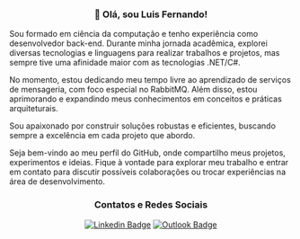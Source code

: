 <h3 align="center">👋 Olá, sou Luis Fernando!</h3>

  Sou formado em ciência da computação e tenho experiência como desenvolvedor back-end. Durante minha jornada acadêmica, explorei diversas tecnologias e linguagens para realizar trabalhos e projetos, mas sempre tive uma afinidade maior com as tecnologias .NET/C#.

No momento, estou dedicando meu tempo livre ao aprendizado de serviços de mensageria, com foco especial no RabbitMQ. Além disso, estou aprimorando e expandindo meus conhecimentos em conceitos e práticas arquiteturais.

Sou apaixonado por construir soluções robustas e eficientes, buscando sempre a excelência em cada projeto que abordo.

Seja bem-vindo ao meu perfil do GitHub, onde compartilho meus projetos, experimentos e ideias. Fique à vontade para explorar meu trabalho e entrar em contato para discutir possíveis colaborações ou trocar experiências na área de desenvolvimento.

<h3 align="center"> Contatos e Redes Sociais</h3>
<div align="center">
  
[![Linkedin Badge](https://img.shields.io/badge/-LinkedIn-blue?style=flat-square&logo=Linkedin&logoColor=white&link=https://www.linkedin.com/in/luisfernandogois/)](https://www.linkedin.com/in/luisfernandogois/)
[![Outlook Badge](https://img.shields.io/badge/email--000?style=social&logo=microsoft-outlook&logoColor=0078d4&link=mailto:luisz.dantass@hotmail.com)](mailto:luisz.dantass@hotmail.com)
</div>
